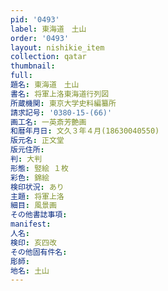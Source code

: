 ```yaml
---
pid: '0493'
label: 東海道　土山
order: '0493'
layout: nishikie_item
collection: qatar
thumbnail: 
full: 
題名: 東海道　土山
書名: 将軍上洛東海道行列図
所蔵機関: 東京大学史料編纂所
請求記号: '0380-15-(66)'
画工名: 一英斎芳艶画
和暦年月日: 文久３年４月(18630040550)
版元名: 正文堂
版元住所: 
判: 大判
形態: 竪絵 １枚
彩色: 錦絵
検印状況: あり
主題: 将軍上洛
細目: 風景画
その他書誌事項: 
manifest: 
人名: 
検印: 亥四改
その他固有件名: 
彫師: 
地名: 土山
---
```

